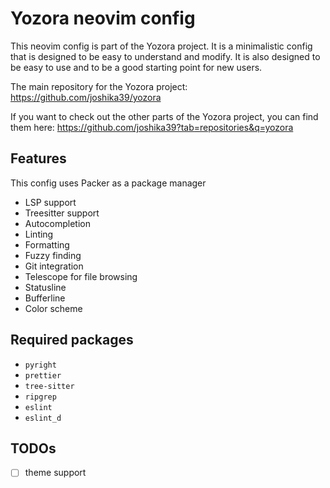 # Yozora neovim config

This neovim config is part of the Yozora project. It is a minimalistic config that is designed to be easy to understand and modify. It is also designed to be easy to use and to be a good starting point for new users.

The main repository for the Yozora project: https://github.com/joshika39/yozora

If you want to check out the other parts of the Yozora project, you can find them here: https://github.com/joshika39?tab=repositories&q=yozora

## Features

This config uses Packer as a package manager

- LSP support
- Treesitter support
- Autocompletion
- Linting
- Formatting
- Fuzzy finding
- Git integration
- Telescope for file browsing
- Statusline
- Bufferline
- Color scheme


## Required packages
- `pyright`
- `prettier`
- `tree-sitter`
- `ripgrep`
- `eslint`
- `eslint_d`

## TODOs

- [ ] theme support
